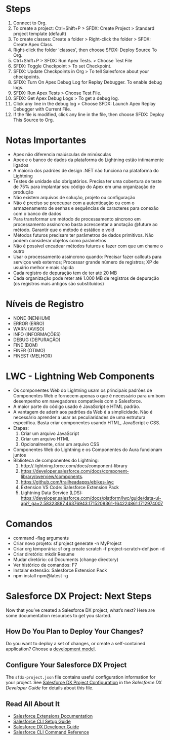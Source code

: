 # Steps

1. Connect to Org.
2. To create a project: Ctrl+Shift+P > SFDX: Create Project > Standard project template (default)
3. To create classes: Create a folder > Right-click the folder > SFDX: Create Apex Class.
4. Right-click the folder 'classes', then choose SFDX: Deploy Source To Org.
5. Ctrl+Shift+P > SFDX: Run Apex Tests. > Choose Test File
6. SFDX: Toggle Checkpoint > To set Checkpoint.
7. SFDX: Update Checkpoints in Org > To tell Salesforce about your checkpoints.
8. SFDX: Turn On Apex Debug Log for Replay Debugger. To enable debug logs.
9. SFDX: Run Apex Tests > Choose Test File.
10. SFDX: Get Apex Debug Logs > To get a debug log.
11. Click any line in the debug log > Choose SFDX: Launch Apex Replay Debugger with Current File.
12. If the file is modified, click any line in the file, then choose SFDX: Deploy This Source to Org.

# Notas Importantes

* Apex não diferencia maiúsculas de minúsculas
* Apex e o banco de dados da plataforma do Lightning estão intimamente ligados
* A maioria dos padrões de design .NET não funciona na plataforma do Lightning
* Testes de unidade são obrigatórios. Precisa ter uma cobertura de teste de 75% para implantar seu código do Apex em uma organização de produção
* Não existem arquivos de solução, projeto ou configuração
* Não é preciso se preocupar com a autenticação ou com o armazenamento de senhas e sequências de caracteres para conexão com o banco de dados
* Para transformar um método de processamento síncrono em processamento assíncrono basta acrescentar a anotação @future ao método. Garantir que o método é estático e void
* Métodos futuros precisam ter parâmetros de dados primitivos. Não podem considerar objetos como parâmetros
* Não é possível encadear métodos futuros e fazer com que um chame o outro
* Usar o processamento assíncrono quando: Precisar fazer callouts para serviços web externos; Processar grande número de registros; XP de usuário melhor e mais rápida
* Cada registro de depuração tem de ter até 20 MB
* Cada organização pode reter até 1.000 MB de registros de depuração (os registros mais antigos são substituídos)

# Níveis de Registro

* NONE (NENHUM)
* ERROR (ERRO)
* WARN (AVISO)
* INFO (INFORMAÇÕES)
* DEBUG (DEPURAÇÃO)
* FINE (BOM)
* FINER (ÓTIMO)
* FINEST (MELHOR)

# LWC - Lightning Web Components

* Os componentes Web do Lightning usam os principais padrões de Componentes Web e fornecem apenas o que é necessário para um bom desempenho em navegadores compatíveis com o Salesforce.
* A maior parte do código usado é JavaScript e HTML padrão.
* A vantagem de aderir aos padrões da Web é a simplicidade. Não é necessário aprender a usar as peculiaridades de uma estrutura específica. Basta criar componentes usando HTML, JavaScript e CSS.
* Etapas:
    1. Criar um arquivo JavaScript
    2. Criar um arquivo HTML
    3. Opcionalmente, criar um arquivo CSS
* Componentes Web do Lightning e os Componentes do Aura funcionam juntos
* Biblioteca de componentes do Lightning:
    1. http://<MyDomainName>.lightning.force.com/docs/component-library
    2. https://developer.salesforce.com/docs/component-library/overview/components.
    3. https://github.com/trailheadapps/ebikes-lwc
    4. Extension VS Code: Salesforce Extension Pack
    5. Lightning Data Service (LDS): https://developer.salesforce.com/docs/platform/lwc/guide/data-ui-api?_ga=2.58323887.46376943.1715208361-164224861.1712974007

# Comandos

* command -flag arguments
* Criar novo projeto: sf project generate -n MyProject
* Criar org temporária: sf org create scratch -f project-scratch-def.json -d
* Criar diretório: mkdir Resume
* Mudar diretório: cd Documents (change directory)
* Ver histórico de comandos: F7
* Instalar extensão: Salesforce Extension Pack
* npm install npm@latest -g

# Salesforce DX Project: Next Steps

Now that you’ve created a Salesforce DX project, what’s next? Here are some documentation resources to get you started.

## How Do You Plan to Deploy Your Changes?

Do you want to deploy a set of changes, or create a self-contained application? Choose a [development model](https://developer.salesforce.com/tools/vscode/en/user-guide/development-models).

## Configure Your Salesforce DX Project

The `sfdx-project.json` file contains useful configuration information for your project. See [Salesforce DX Project Configuration](https://developer.salesforce.com/docs/atlas.en-us.sfdx_dev.meta/sfdx_dev/sfdx_dev_ws_config.htm) in the _Salesforce DX Developer Guide_ for details about this file.

## Read All About It

- [Salesforce Extensions Documentation](https://developer.salesforce.com/tools/vscode/)
- [Salesforce CLI Setup Guide](https://developer.salesforce.com/docs/atlas.en-us.sfdx_setup.meta/sfdx_setup/sfdx_setup_intro.htm)
- [Salesforce DX Developer Guide](https://developer.salesforce.com/docs/atlas.en-us.sfdx_dev.meta/sfdx_dev/sfdx_dev_intro.htm)
- [Salesforce CLI Command Reference](https://developer.salesforce.com/docs/atlas.en-us.sfdx_cli_reference.meta/sfdx_cli_reference/cli_reference.htm)
